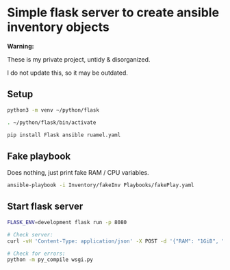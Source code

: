 # Simple flask server to create ansible inventory objects 

**Warning:**

These is my private project, untidy & disorganized.

I do not update this, so it may be outdated.

## Setup
```bash
python3 -m venv ~/python/flask

. ~/python/flask/bin/activate

pip install Flask ansible ruamel.yaml
```

## Fake playbook

Does nothing, just print fake RAM / CPU variables.

```bash
ansible-playbook -i Inventory/fakeInv Playbooks/fakePlay.yaml 
```

## Start flask server
```bash
FLASK_ENV=development flask run -p 8080

# Check server:
curl -vH 'Content-Type: application/json' -X POST -d '{"RAM": "1GiB", "CPU": 1, "Name": "test1"}' 'localhost:8080/newhost'

# Check for errors:
python -m py_compile wsgi.py 
```

